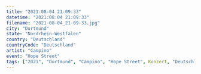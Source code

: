 ```yaml
---
title: "2021:08:04 21:09:33"
datetime: "2021:08:04 21:09:33"
filename: "2021-08-04_21-09-33.jpg"
city: "Dortmund"
state: "Nordrhein-Westfalen"
country: "Deutschland"
countryCode: "Deutschland"
artist: "Campino"
event: "Hope Street"
tags: ["2021", "Dortmund", "Campino", "Hope Street", Konzert, "Deutschland"]
---
```

